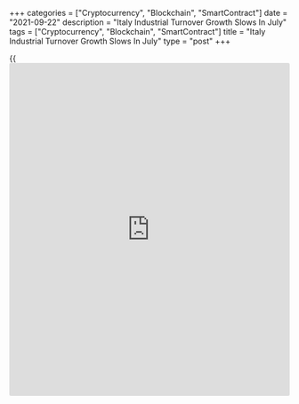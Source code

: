 +++
categories = ["Cryptocurrency", "Blockchain", "SmartContract"]
date = "2021-09-22"
description = "Italy Industrial Turnover Growth Slows In July"
tags = ["Cryptocurrency", "Blockchain", "SmartContract"]
title = "Italy Industrial Turnover Growth Slows In July"
type = "post"
+++

{{<iframe id="large-banner" src="https://www.bounty.group/#slide=7.0" width="100%" height="600" scrolling="no" style="border: 0px solid rgb(216, 221, 230); border-radius: 3px;">}}

Italy's industrial turnover increased at a softer pace in July, data
from the statistical office Istat showed on Wednesday.

Industrial turnover grew 0.9 percent month-on-month in July, after 3.1
percent increase in June.

Domestic turnover rose 1.7 percent in July, after a 2.2 percent gain in
June. Foreign turnover declined 0.8 percent, after a 4.9 percent growth.

Turnover of capital goods and energy grew 4.8 percent and 3.6 percent,
respectively.

Meanwhile, intermediate goods turnover declined 1.2 percent and consumer
goods turnover decreased 0.9 percent.

On a yearly basis, industrial turnover rose 19.2 percent in July, after
30.3 percent increase in the previous month.

Domestic turnover increased 19.0 percent and foreign turnover expanded
19.2 percent in July.

For comments and feedback [contact](https://www.playgroundfx.com/contact/): editorial@rtt[news](https://www.letsplayfx.com/blog/forex-news-website/).com

[Economic News][1]

 **What parts of the world are seeing the best (and worst) economic
performances lately? Click[here][2] to check out our [Econ Scorecard][2]
and find out! See up-to-the-moment [ranking](https://www.playgroundfx.com/blog/crypto-exchange-ranking/)s for the best and worst
performers in [GDP][3], [unemployment rate][4], [inflation][5] and much
more.**

   1. www.rtt[news](https://www.letsplayfx.com/blog/forex-news-website/).com/Content/EconomicNews.aspx
   2. www.rtt[news](https://www.letsplayfx.com/blog/forex-news-website/).com/economic-scorecard/world-rank/unemployment-rate/highest-performance.aspx
   3. www.rtt[news](https://www.letsplayfx.com/blog/forex-news-website/).com/economic-scorecard/world-rank/GDP/highest-performance.aspx
   4. www.rtt[news](https://www.letsplayfx.com/blog/forex-news-website/).com/economic-scorecard/world-rank/unemployment-rate/lowest-performance.aspx
   5. www.rtt[news](https://www.letsplayfx.com/blog/forex-news-website/).com/economic-scorecard/world-rank/CPI/highest-performance.aspx